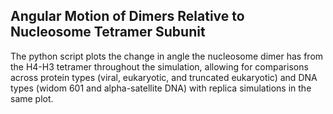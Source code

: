 Angular Motion of Dimers Relative to Nucleosome Tetramer Subunit
-

The python script plots the change in angle the nucleosome dimer has from the H4-H3 tetramer throughout the simulation, allowing for comparisons across protein types (viral, eukaryotic, and truncated eukaryotic) and DNA types (widom 601 and alpha-satellite DNA) with replica simulations in the same plot.
